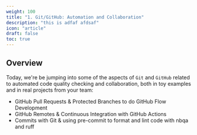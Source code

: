 ```yaml
---
weight: 100
title: "1. Git/GitHub: Automation and Collaboration"
description: "this is adfaf afdsaf"
icon: "article"
draft: false
toc: true
---
```


## Overview

Today, we're be jumping into some of the aspects of `Git` and `GitHub` related to automated code quality checking and collaboration, both in toy examples and in real projects from your team:

  - GitHub Pull Requests & Protected Branches to do GitHub Flow Development
  - GitHub Remotes & Continuous Integration with GitHub Actions
  - Commits with Git & using pre-commit to format and lint code with  nbqa and ruff